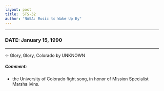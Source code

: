```yaml
---
layout: post
title:  STS-32
author: "NASA: Music to Wake Up By"
---
```


----
### DATE: January 15, 1990
----
⊹ Glory, Glory, Colorado by UNKNOWN

##### Comment:
* the University of Colorado fight song, in honor of Mission Specialist Marsha Ivins.
